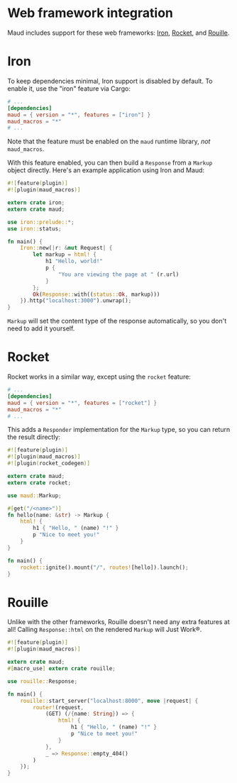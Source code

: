 # Web framework integration

Maud includes support for these web frameworks: [Iron], [Rocket], and [Rouille].

[Iron]: http://ironframework.io
[Rocket]: https://rocket.rs/
[Rouille]: https://github.com/tomaka/rouille

# Iron

To keep dependencies minimal, Iron support is disabled by default. To enable it, use the "iron" feature via Cargo:

```toml
# ...
[dependencies]
maud = { version = "*", features = ["iron"] }
maud_macros = "*"
# ...
```

Note that the feature must be enabled on the `maud` runtime library, *not* `maud_macros`.

With this feature enabled, you can then build a `Response` from a `Markup` object directly. Here's an example application using Iron and Maud:

```rust
#![feature(plugin)]
#![plugin(maud_macros)]

extern crate iron;
extern crate maud;

use iron::prelude::*;
use iron::status;

fn main() {
    Iron::new(|r: &mut Request| {
        let markup = html! {
            h1 "Hello, world!"
            p {
                "You are viewing the page at " (r.url)
            }
        };
        Ok(Response::with((status::Ok, markup)))
    }).http("localhost:3000").unwrap();
}
```

`Markup` will set the content type of the response automatically, so you don't need to add it yourself.

# Rocket

Rocket works in a similar way, except using the `rocket` feature:

```toml
# ...
[dependencies]
maud = { version = "*", features = ["rocket"] }
maud_macros = "*"
# ...
```

This adds a `Responder` implementation for the `Markup` type, so you can return the result directly:

```rust
#![feature(plugin)]
#![plugin(maud_macros)]
#![plugin(rocket_codegen)]

extern crate maud;
extern crate rocket;

use maud::Markup;

#[get("/<name>")]
fn hello(name: &str) -> Markup {
    html! {
        h1 { "Hello, " (name) "!" }
        p "Nice to meet you!"
    }
}

fn main() {
    rocket::ignite().mount("/", routes![hello]).launch();
}
```

# Rouille

Unlike with the other frameworks, Rouille doesn't need any extra features at all! Calling `Response::html` on the rendered `Markup` will Just Work®.

```rust
#![feature(plugin)]
#![plugin(maud_macros)]

extern crate maud;
#[macro_use] extern crate rouille;

use rouille::Response;

fn main() {
    rouille::start_server("localhost:8000", move |request| {
        router!(request,
            (GET) (/{name: String}) => {
                html! {
                    h1 { "Hello, " (name) "!" }
                    p "Nice to meet you!"
                }
            },
            _ => Response::empty_404()
        )
    });
}
```

